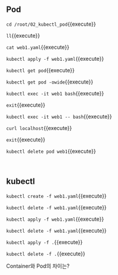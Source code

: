 <br>

## Pod

`cd /root/02_kubectl_pod`{{execute}}

`ll`{{execute}}

`cat web1.yaml`{{execute}}

`kubectl apply -f web1.yaml`{{execute}}

`kubectl get pod`{{execute}}

`kubectl get pod -owide`{{execute}}

`kubectl exec -it web1 bash`{{execute}}

`exit`{{execute}}

`kubectl exec -it web1 -- bash`{{execute}}

`curl localhost`{{execute}}

`exit`{{execute}}

`kubectl delete pod web1`{{execute}}

<br>

## kubectl

`kubectl create -f web1.yaml`{{execute}}

`kubectl delete -f web1.yaml`{{execute}}

`kubectl apply -f web1.yaml`{{execute}}

`kubectl delete -f web1.yaml`{{execute}}

`kubectl apply -f .`{{execute}}

`kubectl delete -f .`{{execute}}


Container와 Pod의 차이는?
